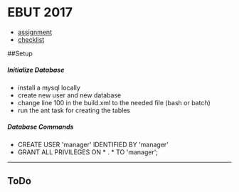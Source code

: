 # EBUT 2017

* [assignment](/spec/assignment_3.pdf)
* [checklist](/spec/checklist_assignment-3.pdf)

##Setup

##### Initialize Database
* install a mysql locally
* create new user and new database
* change line 100 in the build.xml to the needed file (bash or batch)
* run the ant task for creating the tables

##### Database Commands
* CREATE USER 'manager' IDENTIFIED BY 'manager'
* GRANT ALL PRIVILEGES ON * . * TO 'manager';

_______________

## ToDo
